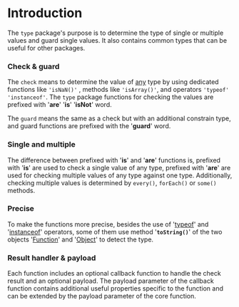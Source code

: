# Introduction

The `type` package's purpose is to determine the type of single or multiple values and guard single values. It also contains common types that can be useful for other packages.

### Check & guard

The `check` means to determine the value of [any](https://www.typescriptlang.org/docs/handbook/basic-types.html#any) type by using dedicated functions like `'isNaN()'` , methods like `'isArray()'`, and operators `'typeof'`  `'instanceof'`. The `type` package functions for checking the values are prefixed with '**are**' '**is**' '**isNot**' word.

The `guard` means the same as a check but with an additional constrain type, and guard functions are prefixed with the '**guard**' word.

### Single and multiple

The difference between prefixed with '**is**' and '**are**' functions is, prefixed with '**is**' are used to check a single value of any type, prefixed with '**are**' are used for checking multiple values of any type against one type. Additionally, checking multiple values is determined by `every()`, `forEach()` or `some()` methods.

### Precise

To make the functions more precise, besides the use of '[typeof](https://developer.mozilla.org/en-US/docs/Web/JavaScript/Reference/Operators/typeof)' and '[instanceof](https://developer.mozilla.org/en-US/docs/Web/JavaScript/Reference/Operators/instanceof)' operators, some of them use method '**`toString()`**' of the two objects '[Function](https://developer.mozilla.org/en-US/docs/Web/JavaScript/Reference/Global\_Objects/Function/toString)' and '[Object](https://developer.mozilla.org/en-US/docs/Web/JavaScript/Reference/Global\_Objects/Object/toString)' to detect the type.

### Result handler & payload

Each function includes an optional callback function to handle the check result and an optional payload. The payload parameter of the callback function contains additional useful properties specific to the function and can be extended by the payload parameter of the core function.
